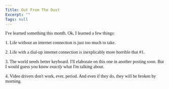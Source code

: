```yaml
---
Title: Out From The Dust
Excerpt: ""
Tags: null
---
```

<p><font face=Verdana>I've learned something this month. Ok, I learned a few things:</font></p>
<p><font face=Verdana>1. Life without an internet connection is just too much to take. </font></p>
<p><font face=Verdana>2. Life with a dial-up internet connection is inexplicably more horrible that #1.</font></p>
<p><font face=Verdana>3. The world needs better keyboard. I'll elaborate on this one in another posting soon. But I would guess you know <em>exactly </em>what I'm talking about.</font></p>
<p><font face=Verdana>4. Video drivers don't work, ever, period. And even if they do, they will be broken by morning. <br /></font></p>